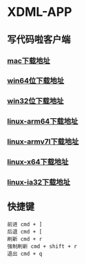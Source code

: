# XDML-APP
## 写代码啦客户端
### [mac下载地址](https://video.jirengu.com/XDML-APP-darwin-x64.zip)
### [win64位下载地址](https://video.jirengu.com/win-64.zip)
### [win32位下载地址](https://video.jirengu.com/XDML-APP-win32-ia32.zip)
### [linux-arm64下载地址](https://video.jirengu.com/XDML-APP-linux-arm64.zip)
### [linux-armv7l下载地址](https://video.jirengu.com/XDML-APP-linux-armv7l.zip)
### [linux-x64下载地址](https://video.jirengu.com/XDML-APP-linux-x64.zip)
### [linux-ia32下载地址](https://video.jirengu.com/XDML-APP-linux-ia32.zip)

## 快捷键
```
前进 cmd + ]
后退 cmd + [
刷新 cmd + r
强制刷新 cmd + shift + r
退出 cmd + q
```
